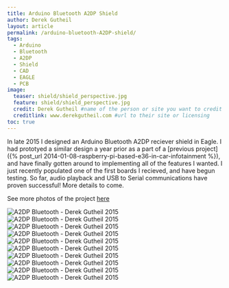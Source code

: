 ```yaml
---
title: Arduino Bluetooth A2DP Shield
author: Derek Gutheil
layout: article
permalink: /arduino-bluetooth-A2DP-shield/
tags:
  - Arduino
  - Bluetooth
  - A2DP
  - Shield
  - CAD
  - EAGLE
  - PCB
image:
  teaser: shield/shield_perspective.jpg
  feature: shield/shield_perspective.jpg
  credit: Derek Gutheil #name of the person or site you want to credit
  creditlink: www.derekgutheil.com #url to their site or licensing
toc: true
---
```

In late 2015 I designed an Arduino Bluetooth A2DP reciever shield in Eagle. I had prototyed a similar design a year prior as a part of a [previous project]({% post_url 2014-01-08-raspberry-pi-based-e36-in-car-infotainment %}), and have finally gotten around to implementing all of the features I wanted. I just recently populated one of the first boards I recieved, and have begun testing. So far, audio playback and USB to Serial communications have proven successful! More details to come.

See more photos of the project [here](https://drive.google.com/open?id=0B5N_fYOaC113bi1hTjdUb2dtbnM)

![A2DP Bluetooth - Derek Gutheil 2015](shield/1.JPG)
![A2DP Bluetooth - Derek Gutheil 2015](shield/2.JPG)
![A2DP Bluetooth - Derek Gutheil 2015](shield/3.JPG)
![A2DP Bluetooth - Derek Gutheil 2015](shield/4.PNG)
![A2DP Bluetooth - Derek Gutheil 2015](shield/5.PNG)
![A2DP Bluetooth - Derek Gutheil 2015](shield/6.JPG)
![A2DP Bluetooth - Derek Gutheil 2015](shield/7.JPG)
![A2DP Bluetooth - Derek Gutheil 2015](shield/8.JPG)
![A2DP Bluetooth - Derek Gutheil 2015](shield/9.JPG)
![A2DP Bluetooth - Derek Gutheil 2015](shield/10.JPG)
